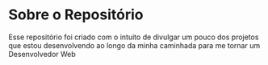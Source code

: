 # Sobre o Repositório

Esse repositório foi criado com o intuito de divulgar um pouco dos projetos que estou desenvolvendo ao longo
da minha caminhada para me tornar um Desenvolvedor Web
